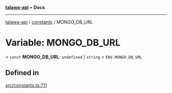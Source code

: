 [**talawa-api**](../../README.md) • **Docs**

***

[talawa-api](../../modules.md) / [constants](../README.md) / MONGO\_DB\_URL

# Variable: MONGO\_DB\_URL

\> `const` **MONGO\_DB\_URL**: `undefined` \| `string` = `ENV.MONGO_DB_URL`

## Defined in

[src/constants.ts:711](https://github.com/PalisadoesFoundation/talawa-api/blob/d0c167bb942c4778fba221c2cdd27665fc7dbf61/src/constants.ts#L711)
